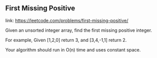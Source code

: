 ## First Missing Positive 
link: <https://leetcode.com/problems/first-missing-positive/>

Given an unsorted integer array, find the first missing positive integer.



For example,
Given [1,2,0] return 3,
and [3,4,-1,1] return 2.



Your algorithm should run in O(n) time and uses constant space.

